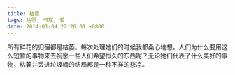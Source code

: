 ```yaml
---
title: 枯愿
tags: 枯愿, 书写, 爱
date: 2014-01-04 22:20:01 +0800
---
```



所有鲜花的归宿都是枯萎。每次处理她们的时候我都桑心地想，人们为什么要用这么短暂的事物来去祝愿一些人们希望恒久的东西呢？无论她们代表了什么美好的事物，枯萎并丢进垃圾桶的结局都是一种不祥的悲凉。

